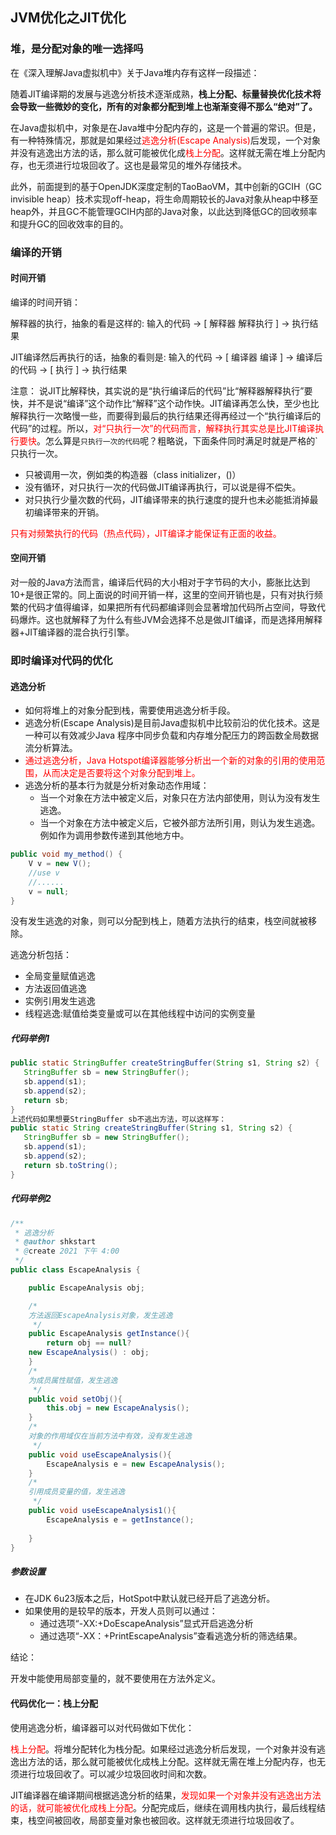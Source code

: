 ## JVM优化之JIT优化

### 堆，是分配对象的唯一选择吗

在《深入理解Java虚拟机中》关于Java堆内存有这样一段描述：

随着JIT编译期的发展与逃逸分析技术逐渐成熟，**栈上分配、标量替换优化技术将会导致一些微妙的变化，所有的对象都分配到堆上也渐渐变得不那么“绝对”了。**

在Java虚拟机中，对象是在Java堆中分配内存的，这是一个普遍的常识。但是，有一种特殊情况，那就是如果经过<font color = 'red'>逃逸分析(Escape Analysis)</font>后发现，一个对象并没有逃逸出方法的话，那么就可能被优化成<font color = 'red'>栈上分配</font>。这样就无需在堆上分配内存，也无须进行垃圾回收了。这也是最常见的堆外存储技术。

此外，前面提到的基于OpenJDK深度定制的TaoBaoVM，其中创新的GCIH（GC invisible heap）技术实现off-heap，将生命周期较长的Java对象从heap中移至heap外，并且GC不能管理GCIH内部的Java对象，以此达到降低GC的回收频率和提升GC的回收效率的目的。

### 编译的开销

#### 时间开销

编译的时间开销：

解释器的执行，抽象的看是这样的:
输入的代码 -> [ 解释器 解释执行 ] -> 执行结果

JIT编译然后再执行的话，抽象的看则是:
输入的代码 -> [ 编译器 编译 ] -> 编译后的代码 -> [ 执行 ] -> 执行结果

注意：
说JIT比解释快，其实说的是“执行编译后的代码”比“解释器解释执行”要快，并不是说“编译”这个动作比“解释”这个动作快。JIT编译再怎么快，至少也比解释执行一次略慢一些，而要得到最后的执行结果还得再经过一个“执行编译后的代码”的过程。所以，<font color = 'red'>对“只执行一次”的代码而言，解释执行其实总是比JIT编译执行要快</font>。怎么算是`只执行一次的代码`呢？粗略说，下面条件同时满足时就是严格的`只执行一次。

- 只被调用一次，例如类的构造器（class initializer，()）
- 没有循环，对只执行一次的代码做JIT编译再执行，可以说是得不偿失。
- 对只执行少量次数的代码，JIT编译带来的执行速度的提升也未必能抵消掉最初编译带来的开销。

<font color = 'red'>只有对频繁执行的代码（热点代码），JIT编译才能保证有正面的收益。</font>

#### 空间开销

对一般的Java方法而言，编译后代码的大小相对于字节码的大小，膨胀比达到10+是很正常的。同上面说的时间开销一样，这里的空间开销也是，只有对执行频繁的代码才值得编译，如果把所有代码都编译则会显著增加代码所占空间，导致代码爆炸。这也就解释了为什么有些JVM会选择不总是做JIT编译，而是选择用解释器+JIT编译器的混合执行引擎。

 ### 即时编译对代码的优化

#### 逃逸分析

- 如何将堆上的对象分配到栈，需要使用逃逸分析手段。
- 逃逸分析(Escape Analysis)是目前Java虚拟机中比较前沿的优化技术。这是一种可以有效减少Java 程序中同步负载和内存堆分配压力的跨函数全局数据流分析算法。
- <font color = 'red'>通过逃逸分析，Java Hotspot编译器能够分析出一个新的对象的引用的使用范围，从而决定是否要将这个对象分配到堆上。</font>
- 逃逸分析的基本行为就是分析对象动态作用域：
  - 当一个对象在方法中被定义后，对象只在方法内部使用，则认为没有发生逃逸。
  - 当一个对象在方法中被定义后，它被外部方法所引用，则认为发生逃逸。例如作为调用参数传递到其他地方中。

```java
public void my_method() {
    V v = new V();
    //use v
    //......
    v = null;
}
```

没有发生逃逸的对象，则可以分配到栈上，随着方法执行的结束，栈空间就被移除。

逃逸分析包括：
- 全局变量赋值逃逸
- 方法返回值逃逸
- 实例引用发生逃逸
- 线程逃逸:赋值给类变量或可以在其他线程中访问的实例变量

##### 代码举例1

```java
public static StringBuffer createStringBuffer(String s1, String s2) {
   StringBuffer sb = new StringBuffer();
   sb.append(s1);
   sb.append(s2);
   return sb;
}
上述代码如果想要StringBuffer sb不逃出方法，可以这样写：
public static String createStringBuffer(String s1, String s2) {
   StringBuffer sb = new StringBuffer();
   sb.append(s1);
   sb.append(s2);
   return sb.toString();
}
```

##### 代码举例2

```java
/**
 * 逃逸分析
 * @author shkstart
 * @create 2021 下午 4:00
 */
public class EscapeAnalysis {

    public EscapeAnalysis obj;

    /*
    方法返回EscapeAnalysis对象，发生逃逸
     */
    public EscapeAnalysis getInstance(){
        return obj == null? 
    new EscapeAnalysis() : obj;
    }
    /*
    为成员属性赋值，发生逃逸
     */
    public void setObj(){
        this.obj = new EscapeAnalysis();
    }
    /*
    对象的作用域仅在当前方法中有效，没有发生逃逸
     */
    public void useEscapeAnalysis(){
        EscapeAnalysis e = new EscapeAnalysis();
    }
    /*
    引用成员变量的值，发生逃逸
     */
    public void useEscapeAnalysis1(){
        EscapeAnalysis e = getInstance();
        
    }
}
```

##### 参数设置

- 在JDK 6u23版本之后，HotSpot中默认就已经开启了逃逸分析。
- 如果使用的是较早的版本，开发人员则可以通过：
  - 通过选项“-XX:+DoEscapeAnalysis”显式开启逃逸分析
  - 通过选项“-XX：+PrintEscapeAnalysis”查看逃逸分析的筛选结果。

结论：

开发中能使用局部变量的，就不要使用在方法外定义。

#### 代码优化一：栈上分配

使用逃逸分析，编译器可以对代码做如下优化：

<font color = 'red'>栈上分配</font>。将堆分配转化为栈分配。如果经过逃逸分析后发现，一个对象并没有逃逸出方法的话，那么就可能被优化成栈上分配。这样就无需在堆上分配内存，也无须进行垃圾回收了。可以减少垃圾回收时间和次数。

JIT编译器在编译期间根据逃逸分析的结果，<font color = 'red'>发现如果一个对象并没有逃逸出方法的话，就可能被优化成栈上分配</font>。分配完成后，继续在调用栈内执行，最后线程结束，栈空间被回收，局部变量对象也被回收。这样就无须进行垃圾回收了。

 







